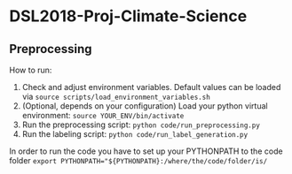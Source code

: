 # DSL2018-Proj-Climate-Science

## Preprocessing

How to run:
1. Check and adjust environment variables. Default values can be loaded via 
`source scripts/load_environment_variables.sh`
2. (Optional, depends on your configuration) Load your python virtual environment:
`source YOUR_ENV/bin/activate`
3. Run the preprocessing script:
`python code/run_preprocessing.py`
4. Run the labeling script:
`python code/run_label_generation.py`

In order to run the code you have to set up your PYTHONPATH to the code folder
`export PYTHONPATH="${PYTHONPATH}:/where/the/code/folder/is/`
